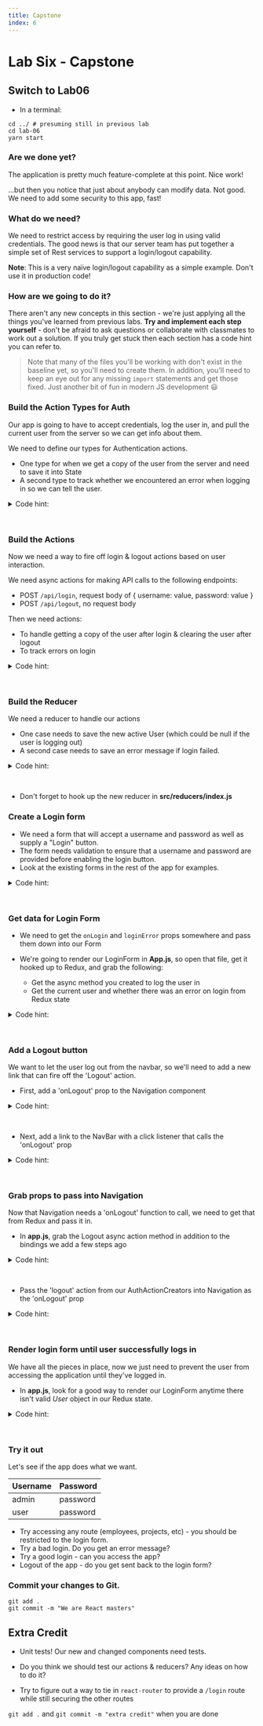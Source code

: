 ```yaml
---
title: Capstone
index: 6
---
```


# Lab Six - Capstone

## Switch to Lab06

* In a terminal:

```
cd ../ # presuming still in previous lab
cd lab-06
yarn start
```

### Are we done yet?

The application is pretty much feature-complete at this point. Nice work!

...but then you notice that just about anybody can modify data. Not good.
We need to add some security to this app, fast!

### What do we need?

We need to restrict access by requiring the user log in using valid credentials.
The good news is that our server team has put together a simple set of Rest services to support a login/logout capability.

**Note**: This is a very naïve login/logout capability as a simple example. Don't use it in production code!

### How are we going to do it?

There aren't any new concepts in this section - we're just applying all the things you've learned from previous labs.
**Try and implement each step yourself** - don't be afraid to ask questions or collaborate with classmates to work out a solution.
If you truly get stuck then each section has a code hint you can refer to.

> Note that many of the files you'll be working with don't exist in the baseline yet, so you'll need to create them. In addition, you'll need to keep an eye out for any missing `import` statements and get those fixed. Just another bit of fun in modern JS development 😃

### Build the Action Types for Auth

Our app is going to have to accept credentials, log the user in, and pull the current user from the server
so we can get info about them.

We need to define our types for Authentication actions.

* One type for when we get a copy of the user from the server and need to save it into State
* A second type to track whether we encountered an error when logging in so we can tell the user.


<details>
  <summary>Code hint:</summary>

```javascript:title=AuthActionTypes.js
export const SET_USER = 'SET_USER';
export const ERROR = 'ERROR';
```

</details>

&nbsp;


### Build the Actions

Now we need a way to fire off login & logout actions based on user interaction.

We need async actions for making API calls to the following endpoints:
* POST `/api/login`, request body of { username: value, password: value }
* POST `/api/logout`, no request body

Then we need actions:

* To handle getting a copy of the user after login & clearing the user after logout
* To track errors on login


<details>
  <summary>Code hint:</summary>

```javascript:title=AuthActionCreator.js
export const setUser = user => {
  return {
    type: AuthActionTypes.SET_USER,
    user: user
  };
};

export const error = error => {
  return {
    type: AuthActionTypes.ERROR,
    error: error
  }
};

export const login = (credentials) => {
  return dispatch => {
    return Axios.post('/api/login', credentials)
      .then(response => {
        dispatch(setUser(response.data));
        console.log('Login successful');
        return true;
      })
      .catch(err => {
        console.log('There was an error logging in.');
        dispatch(error('Failed to login'));
      });
  };
};

export const logout = () => {
  return dispatch => {
    return Axios.post('/api/logout')
      .then(response => {
        dispatch(setUser(null));
        console.log('Logout successful');
        return true;
      })
      .catch(err => {
        console.log('There was an error logging out.');
      });
  };
};
```

</details>

&nbsp;


### Build the Reducer

We need a reducer to handle our actions

* One case needs to save the new active User (which could be null if the user is logging out)
* A second case needs to save an error message if login failed.

<details>
  <summary>Code hint:</summary>

```javascript:title=auth-reducer.js
import * as AuthActionTypes from '../actions/AuthActionTypes';

export default (state = { user: {} }, action) => {
  switch (action.type) {
    case AuthActionTypes.SET_USER:
      return { ...state, user: action.user };
    case AuthActionTypes.ERROR:
      return { ...state, error: action.error };
    default:
      return state;
  }
};
```

</details>

&nbsp;

* Don't forget to hook up the new reducer in **src/reducers/index.js**

### Create a Login form

* We need a form that will accept a username and password as well as supply a "Login" button.
* The form needs validation to ensure that a username and password are provided before enabling the login button.
* Look at the existing forms in the rest of the app for examples.

<details>
  <summary>Code hint:</summary>

```jsx:title=Login.js
import React from 'react';
import PropTypes from 'prop-types';
import { Form, Formik } from 'formik';
import FieldWrapper from '../form/FieldWrapper';
import FormControls from '../form/FormControls';

class LoginForm extends React.Component {

  validate = (values) => {
    const errors = {};

    if (!values.username) {
      errors.username = 'Required';
    }
    if (!values.password) {
      errors.password = 'Required';
    }

    return errors;
  };

  login = (values) => {
    this.props.onLogin({
      username: values.username,
      password: values.password
    });
  };

  render() {
    const { loginError } = this.props;

    return (
      <div>
        <Formik
          validate={this.validate}
          onSubmit={this.login}
          initialValues={{
            username: '',
            password: ''
          }}>
          {({ isValid, errors, touched, handleSubmit, handleReset }) => (
            <Form>
              <FieldWrapper type="text" name="username" label="Username" invalid={errors.username} touched={touched.username} />
              <FieldWrapper type="password" name="password" label="Password" invalid={errors.password} touched={touched.password} />

              <FormControls
                action="Login"
                allowSubmit={isValid}
                onSubmit={handleSubmit}
                onReset={handleReset}
              />
            </Form>
          )}
        </Formik>
        {loginError && (
          <p style={{ color: 'red' }}>{loginError}</p>
        )}
      </div>
    );
  }
}

LoginForm.propTypes = {
  onLogin: PropTypes.func.isRequired,
  loginError: PropTypes.string
};

export default LoginForm;
```

</details>

&nbsp;

### Get data for Login Form

* We need to get the `onLogin` and `loginError` props somewhere and pass them down into our Form

* We're going to render our LoginForm in **App.js**, so open that file, get it hooked up to Redux, and grab the following:
  - Get the async method you created to log the user in
  - Get the current user and whether there was an error on login from Redux state

<details>
  <summary>Code hint:</summary>

```jsx:title=App.js
const mapStateToProps = state => ({
  user: state.auth.user,
  loginError: state.auth.error
});

const mapDispatchToProps = {
  login: AuthActionCreators.login
};

export default connect(mapStateToProps, mapDispatchToProps)(App);
```

</details>

&nbsp;


### Add a Logout button

We want to let the user log out from the navbar, so we'll need to add a new link that can fire off the 'Logout' action.

* First, add a 'onLogout' prop to the Navigation component

<details>
  <summary>Code hint:</summary>

```jsx:title=Navigation.js
Navigation.propTypes = {
  onLogout: PropTypes.func.isRequired
};
```

</details>

&nbsp;


* Next, add a link to the NavBar with a click listener that calls the 'onLogout' prop

<details>
  <summary>Code hint:</summary>

```jsx:title=Navigation.js
<Nav pullRight>
 <NavItem>
   <Button onClick={this.props.onLogout}>Logout</Button>
 </NavItem>
</Nav>
```

</details>

&nbsp;


### Grab props to pass into Navigation

Now that Navigation needs a 'onLogout' function to call, we need to get that from Redux and pass it in.

* In **app.js**, grab the Logout async action method in addition to the bindings we add a few steps ago

<details>
  <summary>Code hint:</summary>

```jsx:title=App.js
const mapStateToProps = state => ({
  user: state.auth.user,
  loginError: state.auth.error
});

const mapDispatchToProps = {
  login: AuthActionCreators.login,
  logout: AuthActionCreators.logout
};

export default connect(mapStateToProps, mapDispatchToProps)(App);
```

</details>

&nbsp;


* Pass the 'logout' action from our AuthActionCreators into Navigation as the 'onLogout' prop

<details>
  <summary>Code hint:</summary>

```jsx:title=App.js
<Navigation onLogout={this.props.logout}/>
```

</details>

&nbsp;


### Render login form until user successfully logs in

We have all the pieces in place, now we just need to prevent the user from accessing the application until they've logged in.

* In **app.js**, look for a good way to render our LoginForm anytime there isn't valid _User_ object in our Redux state.

<details>
  <summary>Code hint:</summary>

```jsx:title=App.js
{!this.props.user ? (
  <LoginForm onLogin={this.props.login} loginError={this.props.loginError} />
) : (
  <Switch>
    ...
  </Switch>
)}
```

</details>

&nbsp;

### Try it out

Let's see if the app does what we want.

| Username | Password |
| -------- | -------- |
| admin    | password |
| user     | password |

* Try accessing any route (employees, projects, etc) - you should be restricted to the login form.
* Try a bad login. Do you get an error message?
* Try a good login - can you access the app?
* Logout of the app - do you get sent back to the login form?

### Commit your changes to Git.

```
git add .
git commit -m "We are React masters"
```

## Extra Credit

* Unit tests! Our new and changed components need tests.

* Do you think we should test our actions & reducers? Any ideas on how to do it?

* Try to figure out a way to tie in `react-router` to provide a `/login` route while still securing the other routes

`git add .` and `git commit -m "extra credit"` when you are done